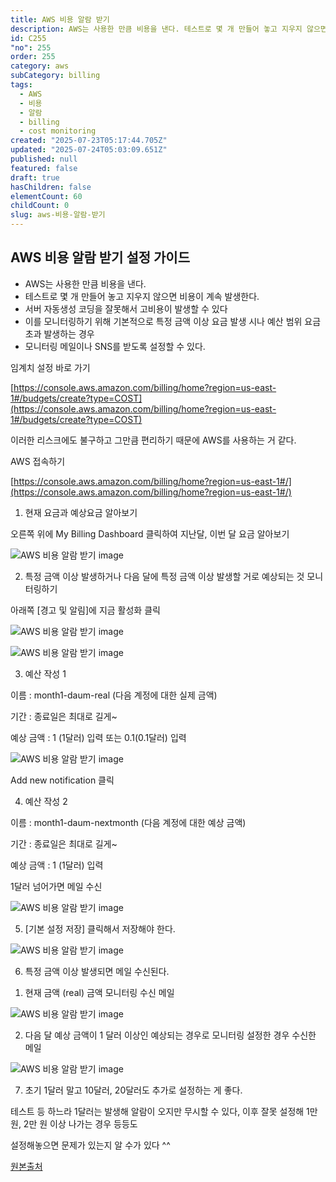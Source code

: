```yaml
---
title: AWS 비용 알람 받기
description: AWS는 사용한 만큼 비용을 낸다. 테스트로 몇 개 만들어 놓고 지우지 않으면 비용이 계속 발생한다.
id: C255
"no": 255
order: 255
category: aws
subCategory: billing
tags:
  - AWS
  - 비용
  - 알람
  - billing
  - cost monitoring
created: "2025-07-23T05:17:44.705Z"
updated: "2025-07-24T05:03:09.651Z"
published: null
featured: false
draft: true
hasChildren: false
elementCount: 60
childCount: 0
slug: aws-비용-알람-받기
---
```


## AWS 비용 알람 받기 설정 가이드



- AWS는 사용한 만큼 비용을 낸다.
- 테스트로 몇 개 만들어 놓고 지우지 않으면 비용이 계속 발생한다.
- 서버 자동생성 코딩을 잘못해서 고비용이 발생할 수 있다
- 이를 모니터링하기 위해 기본적으로 특정 금액 이상 요금 발생 시나 예산 범위 요금 초과 발생하는 경우
- 모니터링 메일이나 SNS를 받도록 설정할 수 있다.


임계치 설정 바로 가기 

[https://console.aws.amazon.com/billing/home?region=us-east-1#/budgets/create?type=COST](https://console.aws.amazon.com/billing/home?region=us-east-1#/budgets/create?type=COST)



이러한 리스크에도 불구하고 그만큼 편리하기 때문에 AWS를 사용하는 거 같다.



AWS 접속하기

[https://console.aws.amazon.com/billing/home?region=us-east-1#/](https://console.aws.amazon.com/billing/home?region=us-east-1#/)



1. 현재 요금과 예상요금 알아보기



오른쪽 위에  My Billing Dashboard 클릭하여 지난달, 이번 달 요금 알아보기 

![AWS 비용 알람 받기 image](https://image.lemoncloud.io/0636c627-1c06-48db-9060-58f5a3de0a5a)



2.  특정 금액 이상 발생하거나 다음 달에 특정 금액 이상 발생할 거로 예상되는 것 모니터링하기

아래쪽  [경고 및 알림]에   지금 활성화 클릭 

![AWS 비용 알람 받기 image](https://image.lemoncloud.io/c196f39f-d0ce-4a7c-886e-b0128d1c5914)

![AWS 비용 알람 받기 image](https://image.lemoncloud.io/91e61831-06cf-403e-8102-d1ae73915239)



3. 예산 작성 1

이름 :   month1-daum-real     (다음 계정에 대한 실제 금액)

기간 : 종료일은  최대로 길게~ 

예상 금액 : 1  (1달러) 입력  또는   0.1(0.1달러) 입력 

![AWS 비용 알람 받기 image](https://image.lemoncloud.io/611d4b8d-4adc-4c08-b018-2e01df1769d8)



Add new notification  클릭



4. 예산 작성 2

이름 :   month1-daum-nextmonth     (다음 계정에 대한 예상 금액)

기간 : 종료일은  최대로 길게~ 

예상 금액 : 1  (1달러) 입력

1달러 넘어가면 메일 수신

![AWS 비용 알람 받기 image](https://image.lemoncloud.io/1abaf1a5-e1d5-4e26-b14b-17a43f8a9b13)



5.  [기본 설정 저장] 클릭해서 저장해야 한다.

![AWS 비용 알람 받기 image](https://image.lemoncloud.io/1503f333-5cf8-479f-9684-1ec7f670e55f)



6.  특정 금액 이상 발생되면  메일 수신된다.

1) 현재 금액 (real) 금액 모니터링 수신 메일 

![AWS 비용 알람 받기 image](https://image.lemoncloud.io/de473b77-6568-43d6-959d-f3e306f3cf19)



2) 다음 달 예상 금액이 1 달러 이상인 예상되는 경우로 모니터링 설정한 경우   수신한  메일 

![AWS 비용 알람 받기 image](https://image.lemoncloud.io/0ecdff48-da90-4a30-931d-bf6a4e63fe62)



7.  초기 1달러 말고  10달러, 20달러도 추가로 설정하는 게 좋다.

테스트 등 하느라 1달러는 발생해  알람이 오지만 무시할 수 있다, 이후  잘못 설정해  1만 원, 2만 원 이상 나가는 경우 등등도 

설정해놓으면 문제가 있는지 알 수가 있다 ^^



[원본출처](https://brunch.co.kr/@topasvga/48)
